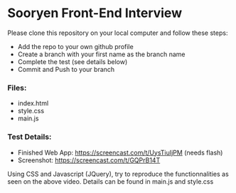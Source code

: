 # Sooryen Front-End Interview

Please clone this repository on your local computer and follow these steps:
- Add the repo to your own github profile
- Create a branch with your first name as the branch name
- Complete the test (see details below)
- Commit and Push to your branch

### Files:
- index.html
- style.css
- main.js

### Test Details:

- Finished Web App: https://screencast.com/t/UysTiuIjPM (needs flash)
- Screenshot: https://screencast.com/t/GQPrB14T

Using CSS and Javascript (JQuery), try to reproduce the functionnalities as seen on the above video.
Details can be found in main.js and style.css